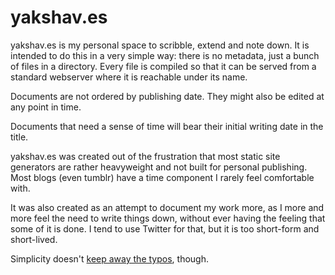 # yakshav.es

yakshav.es is my personal space to scribble, extend and note down. It is intended to do this in a very simple way: there is no metadata, just a bunch of files in a directory. Every file is compiled so that it can be served from a standard webserver where it is reachable under its name.

Documents are not ordered by publishing date. They might also be edited at any point in time.

Documents that need a sense of time will bear their initial writing date in the title.

yakshav.es was created out of the frustration that most static site generators are rather heavyweight and not built for personal publishing. Most blogs (even tumblr) have a time component I rarely feel comfortable with.

It was also created as an attempt to document my work more, as I more and more feel the need to write things down, without ever having the feeling that some of it is done. I tend to use Twitter for that, but it is too short-form and short-lived.

Simplicity doesn't [keep away the typos](https://github.com/skade/yakshav.es/commit/3fbcd43b0b9652b35236402aafc971729bda948e), though.